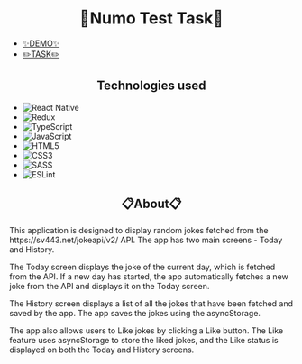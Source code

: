 <h1 align="center">🍓Numo Test Task🍓</h1>


- [✨DEMO✨](https://vimeo.com/825617139?share=copy)
- [✏️TASK✏️](https://themindist.notion.site/Numo-Test-Case-55f003444cf644d6bddf105c7df4b98e)

<h2 align="center">Technologies used</h2>

 - ![React Native](https://img.shields.io/badge/react_native-%2320232a.svg?style=for-the-badge&logo=react&logoColor=%2361DAFB)
 - ![Redux](https://img.shields.io/badge/redux-%23593d88.svg?style=for-the-badge&logo=redux&logoColor=white)
 - ![TypeScript](https://img.shields.io/badge/typescript-%23007ACC.svg?style=for-the-badge&logo=typescript&logoColor=white)
 - ![JavaScript](https://img.shields.io/badge/javascript-%23323330.svg?style=for-the-badge&logo=javascript&logoColor=%23F7DF1E)
 - ![HTML5](https://img.shields.io/badge/html5-%23E34F26.svg?style=for-the-badge&logo=html5&logoColor=white)
 - ![CSS3](https://img.shields.io/badge/css3-%231572B6.svg?style=for-the-badge&logo=css3&logoColor=white)
 - ![SASS](https://img.shields.io/badge/SASS-hotpink.svg?style=for-the-badge&logo=SASS&logoColor=white)
 - ![ESLint](https://img.shields.io/badge/ESLint-4B3263?style=for-the-badge&logo=eslint&logoColor=white)
 
 <h2 align="center">📋About📋</h2>
This application is designed to display random jokes fetched from the https://sv443.net/jokeapi/v2/ API. The app has two main screens - Today and History.

The Today screen displays the joke of the current day, which is fetched from the API. If a new day has started, the app automatically fetches a new joke from the API and displays it on the Today screen.

The History screen displays a list of all the jokes that have been fetched and saved by the app. The app saves the jokes using the asyncStorage.

The app also allows users to Like jokes by clicking a Like button. The Like feature uses asyncStorage to store the liked jokes, and the Like status is displayed on both the Today and History screens.

